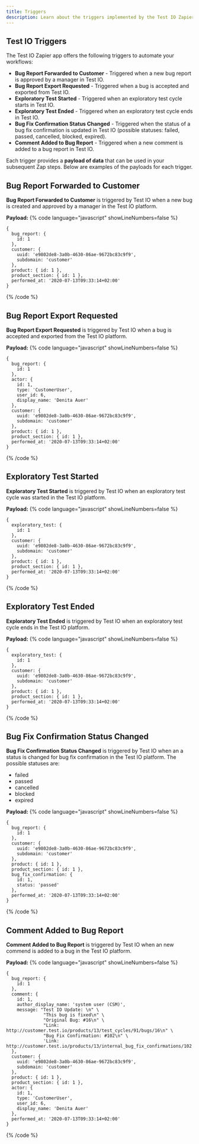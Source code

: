```yaml
---
title: Triggers
description: Learn about the triggers implemented by the Test IO Zapier app.
---
```


## Test IO Triggers

The Test IO Zapier app offers the following triggers to automate your workflows:

- **Bug Report Forwarded to Customer** - Triggered when a new bug report is approved by a manager in Test IO.
- **Bug Report Export Requested** - Triggered when a bug is accepted and exported from Test IO.
- **Exploratory Test Started** - Triggered when an exploratory test cycle starts in Test IO.
- **Exploratory Test Ended** - Triggered when an exploratory test cycle ends in Test IO.
- **Bug Fix Confirmation Status Changed** - Triggered when the status of a bug fix confirmation is updated in Test IO (possible statuses: failed, passed, cancelled, blocked, expired).
- **Comment Added to Bug Report** - Triggered when a new comment is added to a bug report in Test IO.

Each trigger provides a **payload of data** that can be used in your subsequent Zap steps. Below are examples of the payloads for each trigger.

## Bug Report Forwarded to Customer

**Bug Report Forwarded to Customer** is triggered by Test IO when a new bug is created and approved by a manager in the Test IO platform.

**Payload:**
{% code language="javascript" showLineNumbers=false %}

```
{
  bug_report: {
    id: 1
  },
  customer: {
    uuid: 'e9802de8-3a0b-4630-86ae-9672bc83c9f9',
    subdomain: 'customer'
  },
  product: { id: 1 },
  product_section: { id: 1 },
  performed_at: '2020-07-13T09:33:14+02:00'
}
```

{% /code %}

## Bug Report Export Requested

**Bug Report Export Requested** is triggered by Test IO when a bug is accepted and exported from the Test IO platform.

**Payload:**
{% code language="javascript" showLineNumbers=false %}

```
{
  bug_report: {
    id: 1
  },
  actor: {
    id: 1,
    type: 'CustomerUser',
    user_id: 6,
    display_name: 'Denita Auer'
  },
  customer: {
    uuid: 'e9802de8-3a0b-4630-86ae-9672bc83c9f9',
    subdomain: 'customer'
  },
  product: { id: 1 },
  product_section: { id: 1 },
  performed_at: '2020-07-13T09:33:14+02:00'
}
```

{% /code %}

## Exploratory Test Started

**Exploratory Test Started** is triggered by Test IO when an exploratory test cycle was started in the Test IO platform.

**Payload:**
{% code language="javascript" showLineNumbers=false %}

```
{
  exploratory_test: {
    id: 1
  },
  customer: {
    uuid: 'e9802de8-3a0b-4630-86ae-9672bc83c9f9',
    subdomain: 'customer'
  },
  product: { id: 1 },
  product_section: { id: 1 },
  performed_at: '2020-07-13T09:33:14+02:00'
}
```

{% /code %}

## Exploratory Test Ended

**Exploratory Test Ended** is triggered by Test IO when an exploratory test cycle ends in the Test IO platform.

**Payload:**
{% code language="javascript" showLineNumbers=false %}

```
{
  exploratory_test: {
    id: 1
  },
  customer: {
    uuid: 'e9802de8-3a0b-4630-86ae-9672bc83c9f9',
    subdomain: 'customer'
  },
  product: { id: 1 },
  product_section: { id: 1 },
  performed_at: '2020-07-13T09:33:14+02:00'
}
```

{% /code %}

## Bug Fix Confirmation Status Changed

**Bug Fix Confirmation Status Changed** is triggered by Test IO when an a status is changed for bug fix confirmation in the Test IO platform. The possible statuses are:

- failed
- passed
- cancelled
- blocked
- expired

**Payload:**
{% code language="javascript" showLineNumbers=false %}

```
{
  bug_report: {
    id: 1
  },
  customer: {
    uuid: 'e9802de8-3a0b-4630-86ae-9672bc83c9f9',
    subdomain: 'customer'
  },
  product: { id: 1 },
  product_section: { id: 1 },
  bug_fix_confirmation: {
    id: 1,
    status: 'passed'
  },
  performed_at: '2020-07-13T09:33:14+02:00'
}
```

{% /code %}

## Comment Added to Bug Report

**Comment Added to Bug Report** is triggered by Test IO when an new commend is added to a bug in the Test IO platform.

**Payload:**
{% code language="javascript" showLineNumbers=false %}

```
{
  bug_report: {
    id: 1
  },
  comment: {
    id: 1,
    author_display_name: 'system user (CSM)',
    message: "Test IO Update: \n" \
              "This bug is fixed\n" \
              "Original Bug: #16\n" \
              "Link: http://customer.test.io/products/13/test_cycles/91/bugs/16\n" \
              "Bug Fix Confirmation: #102\n" \
              'Link: http://customer.test.io/products/13/internal_bug_fix_confirmations/102'
  },
  customer: {
    uuid: 'e9802de8-3a0b-4630-86ae-9672bc83c9f9',
    subdomain: 'customer'
  },
  product: { id: 1 },
  product_section: { id: 1 },
  actor: {
    id: 1,
    type: 'CustomerUser',
    user_id: 6,
    display_name: 'Denita Auer'
  },
  performed_at: '2020-07-13T09:33:14+02:00'
}
```

{% /code %}
